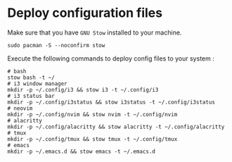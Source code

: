 # Deploy configuration files

Make sure that you have `GNU Stow` installed to your machine.

```shell
sudo pacman -S --noconfirm stow
```

Execute the following commands to deploy config files to your system :

```shell
# bash 
stow bash -t ~/
# i3 window manager
mkdir -p ~/.config/i3 && stow i3 -t ~/.config/i3
# i3 status bar
mkdir -p ~/.config/i3status && stow i3status -t ~/.config/i3status
# neovim
mkdir -p ~/.config/nvim && stow nvim -t ~/.config/nvim
# alacritty
mkdir -p ~/.config/alacritty && stow alacritty -t ~/.config/alacritty
# tmux
mkdir -p ~/.config/tmux && stow tmux -t ~/.config/tmux
# emacs
mkdir -p ~/.emacs.d && stow emacs -t ~/.emacs.d
```

